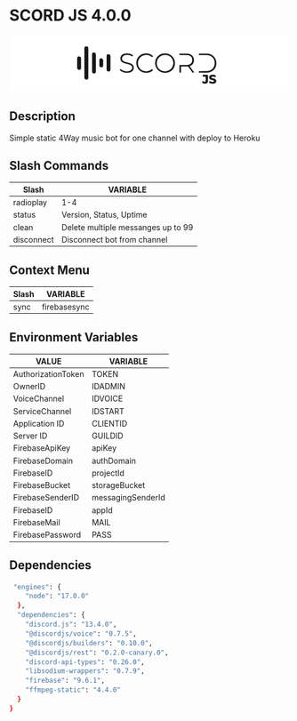 # SCORD JS 4.0.0

![Scord-JS.png](assets/Scord-JS.png)

## Description

Simple static 4Way music bot for one channel with deploy to Heroku 

## Slash Commands

| Slash | VARIABLE |
| -------- | ------ |
| radioplay | 1-4 |
| status | Version, Status, Uptime |
| clean | Delete multiple messanges up to 99 |
| disconnect | Disconnect bot from channel |

## Context Menu

| Slash | VARIABLE |
| -------- | ------ |
| sync | firebasesync |

## Environment Variables

| VALUE | VARIABLE |
| -------- | ------ |
| AuthorizationToken | TOKEN |
| OwnerID | IDADMIN |
| VoiceChannel | IDVOICE |
| ServiceChannel | IDSTART |
| Application ID | CLIENTID |
| Server ID | GUILDID |
| FirebaseApiKey | apiKey |
| FirebaseDomain | authDomain |
| FirebaseID | projectId |
| FirebaseBucket | storageBucket |
| FirebaseSenderID | messagingSenderId |
| FirebaseID | appId |
| FirebaseMail | MAIL |
| FirebasePassword | PASS |

## Dependencies

```sh
 "engines": {
    "node": "17.0.0"
  },
  "dependencies": {
    "discord.js": "13.4.0",
    "@discordjs/voice": "0.7.5",
    "@discordjs/builders": "0.10.0",
    "@discordjs/rest": "0.2.0-canary.0",
    "discord-api-types": "0.26.0",
    "libsodium-wrappers": "0.7.9",
    "firebase": "9.6.1",
    "ffmpeg-static": "4.4.0"
  }
}
```
